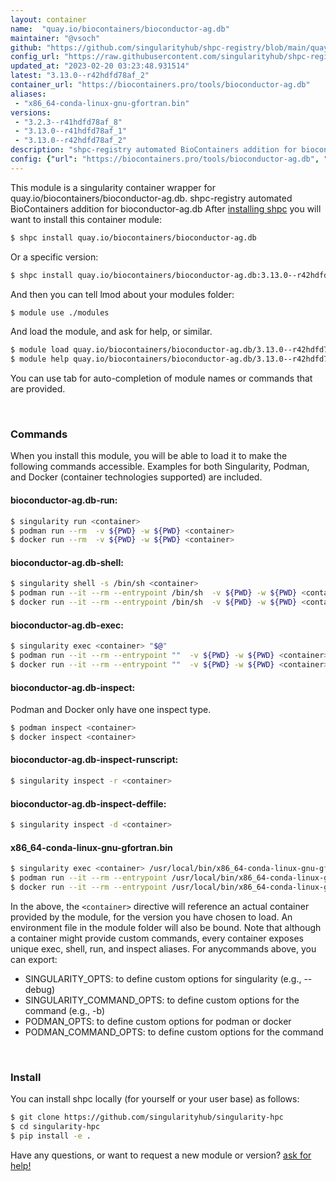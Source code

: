 ```yaml
---
layout: container
name:  "quay.io/biocontainers/bioconductor-ag.db"
maintainer: "@vsoch"
github: "https://github.com/singularityhub/shpc-registry/blob/main/quay.io/biocontainers/bioconductor-ag.db/container.yaml"
config_url: "https://raw.githubusercontent.com/singularityhub/shpc-registry/main/quay.io/biocontainers/bioconductor-ag.db/container.yaml"
updated_at: "2023-02-20 03:23:48.931514"
latest: "3.13.0--r42hdfd78af_2"
container_url: "https://biocontainers.pro/tools/bioconductor-ag.db"
aliases:
 - "x86_64-conda-linux-gnu-gfortran.bin"
versions:
 - "3.2.3--r41hdfd78af_8"
 - "3.13.0--r41hdfd78af_1"
 - "3.13.0--r42hdfd78af_2"
description: "shpc-registry automated BioContainers addition for bioconductor-ag.db"
config: {"url": "https://biocontainers.pro/tools/bioconductor-ag.db", "maintainer": "@vsoch", "description": "shpc-registry automated BioContainers addition for bioconductor-ag.db", "latest": {"3.13.0--r42hdfd78af_2": "sha256:b18345045b887e3f646db3732cfdea3d6c19fbfbffb0b4b246ee8b669490fdfb"}, "tags": {"3.2.3--r41hdfd78af_8": "sha256:12ebf86065b97cab40d1eeb1a0676343e9d74d1a3040564b8b681ccd2bf270da", "3.13.0--r41hdfd78af_1": "sha256:f7efee704a28d7bd79199028b3f75d4ed307b9d9a1170b7338574f7a77d61f51", "3.13.0--r42hdfd78af_2": "sha256:b18345045b887e3f646db3732cfdea3d6c19fbfbffb0b4b246ee8b669490fdfb"}, "docker": "quay.io/biocontainers/bioconductor-ag.db", "aliases": {"x86_64-conda-linux-gnu-gfortran.bin": "/usr/local/bin/x86_64-conda-linux-gnu-gfortran.bin"}}
---
```


This module is a singularity container wrapper for quay.io/biocontainers/bioconductor-ag.db.
shpc-registry automated BioContainers addition for bioconductor-ag.db
After [installing shpc](#install) you will want to install this container module:


```bash
$ shpc install quay.io/biocontainers/bioconductor-ag.db
```

Or a specific version:

```bash
$ shpc install quay.io/biocontainers/bioconductor-ag.db:3.13.0--r42hdfd78af_2
```

And then you can tell lmod about your modules folder:

```bash
$ module use ./modules
```

And load the module, and ask for help, or similar.

```bash
$ module load quay.io/biocontainers/bioconductor-ag.db/3.13.0--r42hdfd78af_2
$ module help quay.io/biocontainers/bioconductor-ag.db/3.13.0--r42hdfd78af_2
```

You can use tab for auto-completion of module names or commands that are provided.

<br>

### Commands

When you install this module, you will be able to load it to make the following commands accessible.
Examples for both Singularity, Podman, and Docker (container technologies supported) are included.

#### bioconductor-ag.db-run:

```bash
$ singularity run <container>
$ podman run --rm  -v ${PWD} -w ${PWD} <container>
$ docker run --rm  -v ${PWD} -w ${PWD} <container>
```

#### bioconductor-ag.db-shell:

```bash
$ singularity shell -s /bin/sh <container>
$ podman run --it --rm --entrypoint /bin/sh  -v ${PWD} -w ${PWD} <container>
$ docker run --it --rm --entrypoint /bin/sh  -v ${PWD} -w ${PWD} <container>
```

#### bioconductor-ag.db-exec:

```bash
$ singularity exec <container> "$@"
$ podman run --it --rm --entrypoint ""  -v ${PWD} -w ${PWD} <container> "$@"
$ docker run --it --rm --entrypoint ""  -v ${PWD} -w ${PWD} <container> "$@"
```

#### bioconductor-ag.db-inspect:

Podman and Docker only have one inspect type.

```bash
$ podman inspect <container>
$ docker inspect <container>
```

#### bioconductor-ag.db-inspect-runscript:

```bash
$ singularity inspect -r <container>
```

#### bioconductor-ag.db-inspect-deffile:

```bash
$ singularity inspect -d <container>
```


#### x86_64-conda-linux-gnu-gfortran.bin

```bash
$ singularity exec <container> /usr/local/bin/x86_64-conda-linux-gnu-gfortran.bin
$ podman run --it --rm --entrypoint /usr/local/bin/x86_64-conda-linux-gnu-gfortran.bin   -v ${PWD} -w ${PWD} <container> -c " $@"
$ docker run --it --rm --entrypoint /usr/local/bin/x86_64-conda-linux-gnu-gfortran.bin   -v ${PWD} -w ${PWD} <container> -c " $@"
```



In the above, the `<container>` directive will reference an actual container provided
by the module, for the version you have chosen to load. An environment file in the
module folder will also be bound. Note that although a container
might provide custom commands, every container exposes unique exec, shell, run, and
inspect aliases. For anycommands above, you can export:

 - SINGULARITY_OPTS: to define custom options for singularity (e.g., --debug)
 - SINGULARITY_COMMAND_OPTS: to define custom options for the command (e.g., -b)
 - PODMAN_OPTS: to define custom options for podman or docker
 - PODMAN_COMMAND_OPTS: to define custom options for the command

<br>

### Install

You can install shpc locally (for yourself or your user base) as follows:

```bash
$ git clone https://github.com/singularityhub/singularity-hpc
$ cd singularity-hpc
$ pip install -e .
```

Have any questions, or want to request a new module or version? [ask for help!](https://github.com/singularityhub/singularity-hpc/issues)